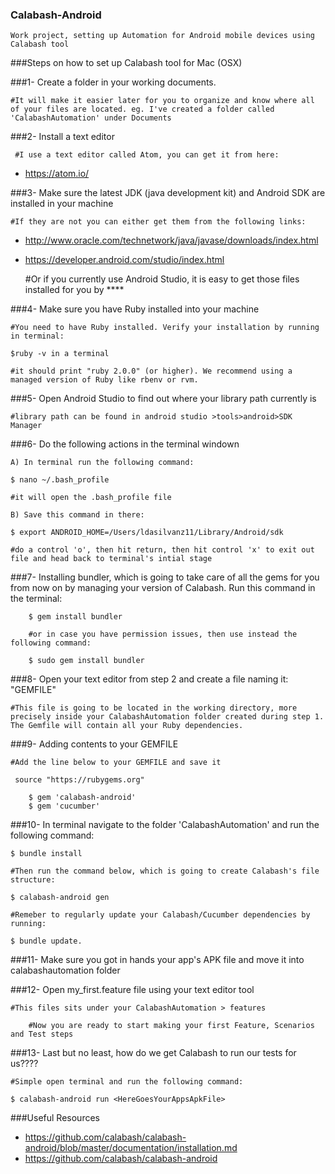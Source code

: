 ### Calabash-Android
	Work project, setting up Automation for Android mobile devices using Calabash tool

###Steps on how to set up Calabash tool for Mac (OSX)

###1- Create a folder in your working documents. 

	#It will make it easier later for you to organize and know where all of your files are located. eg. I've created a folder called 'CalabashAutomation' under Documents
	
###2- Install a text editor 

	 #I use a text editor called Atom, you can get it from here: 

- https://atom.io/
	
	
###3- Make sure the latest JDK (java development kit) and Android SDK are installed in your machine

   	#If they are not you can either get them from the following links:
   	
- http://www.oracle.com/technetwork/java/javase/downloads/index.html
- https://developer.android.com/studio/index.html
   	
   	#Or if you currently use Android Studio, it is easy to get those files installed for you by ****


###4- Make sure you have Ruby installed into your machine

  	#You need to have Ruby installed. Verify your installation by running in terminal:
  
  	$ruby -v in a terminal 
  
  	#it should print "ruby 2.0.0" (or higher). We recommend using a managed version of Ruby like rbenv or rvm.


###5- Open Android Studio to find out where your library path currently is

   	#library path can be found in android studio >tools>android>SDK Manager


###6- Do the following actions in the terminal windown

	A) In terminal run the following command: 

   	$ nano ~/.bash_profile 
   
   	#it will open the .bash_profile file

	B) Save this command in there: 

   	$ export ANDROID_HOME=/Users/ldasilvanz11/Library/Android/sdk 

   	#do a control 'o', then hit return, then hit control 'x' to exit out file and head back to terminal's intial stage
	
		
###7- Installing bundler, which is going to take care of all the gems for you from now on by managing your version of Calabash. Run this command in the terminal: 

    	$ gem install bundler 
    
    	#or in case you have permission issues, then use instead the following command:

    	$ sudo gem install bundler

   
###8- Open your text editor from step 2 and create a file naming it: "GEMFILE" 

   	#This file is going to be located in the working directory, more precisely inside your CalabashAutomation folder created during step 1. The Gemfile will contain all your Ruby dependencies.


###9- Adding contents to your GEMFILE
   
   	#Add the line below to your GEMFILE and save it 
   
	 source "https://rubygems.org"
   
    	$ gem 'calabash-android'
    	$ gem 'cucumber'


###10- In terminal navigate to the folder 'CalabashAutomation' and run the following command: 

	$ bundle install

 	#Then run the command below, which is going to create Calabash's file structure:

	$ calabash-android gen 
	
	#Remeber to regularly update your Calabash/Cucumber dependencies by running: 
	
	$ bundle update.
	
	
###11- Make sure you got in hands your app's APK file and move it into calabashautomation folder


###12- Open my_first.feature file using your text editor tool

	#This files sits under your CalabashAutomation > features 
        
        #Now you are ready to start making your first Feature, Scenarios and Test steps


###13- Last but no least, how do we get Calabash to run our tests for us????

	#Simple open terminal and run the following command: 
	
	$ calabash-android run <HereGoesYourAppsApkFile>

###Useful Resources

- https://github.com/calabash/calabash-android/blob/master/documentation/installation.md
- https://github.com/calabash/calabash-android
